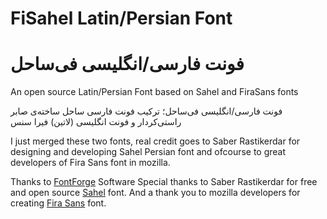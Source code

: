 # FiSahel Latin/Persian Font
# فونت فارسی/انگلیسی فی‌ساحل

An open source Latin/Persian Font based on Sahel and FiraSans fonts

فونت فارسی/انگلیسی فی‌ساحل؛ ترکیب فونت فارسی ساحل ساخته‌ی صابر راستی‌کردار و فونت انگلیسی (لاتین) فیرا سنس

I just merged these two fonts, real credit goes to Saber Rastikerdar for designing and developing Sahel Persian font and ofcourse to great developers of Fira Sans font in mozilla.

Thanks to [FontForge](https://fontforge.org/) Software
Special thanks to Saber Rastikerdar for free and open source [Sahel](https://rastikerdar.github.io/sahel-font/) font.
And a thank you to mozilla developers for creating [Fira Sans](https://github.com/mozilla/Fira) font.
